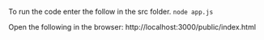 To run the code enter the follow in the src folder. 
```node app.js```

Open the following in the browser:
http://localhost:3000/public/index.html
